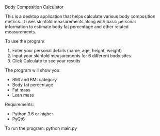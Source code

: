 Body Composition Calculator

This is a desktop application that helps calculate various body composition metrics. It uses skinfold measurements along with basic personal information to estimate body fat percentage and other related measurements.

To use the program:
1. Enter your personal details (name, age, height, weight)
2. Input your skinfold measurements for 6 different body sites
3. Click Calculate to see your results

The program will show you:
- BMI and BMI category
- Body fat percentage
- Fat mass
- Lean mass

Requirements:
- Python 3.6 or higher
- PyQt6

To run the program:
python main.py
